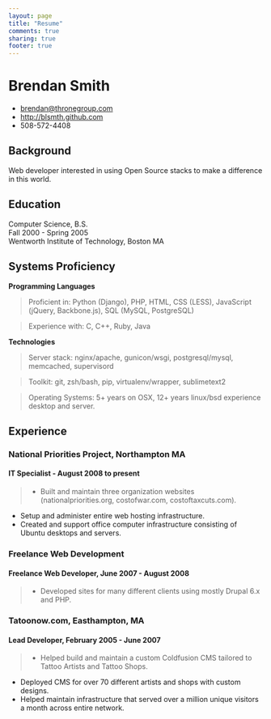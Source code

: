 ```yaml
---
layout: page
title: "Resume"
comments: true
sharing: true
footer: true
---
```




# Brendan Smith

 * <brendan@thronegroup.com>
 * <http://blsmth.github.com>
 * 508-572-4408

## Background
Web developer interested in using Open Source stacks to make a 
difference in this world.


## Education

Computer Science, B.S.  
Fall 2000 - Spring 2005  
Wentworth Institute of Technology, Boston MA

## Systems Proficiency

**Programming Languages**

 > Proficient in:  Python (Django), PHP, HTML, CSS (LESS), JavaScript (jQuery, Backbone.js), SQL (MySQL, PostgreSQL)

 > Experience with: C, C++, Ruby, Java

**Technologies**

 > Server stack: nginx/apache, gunicon/wsgi, postgresql/mysql, memcached, supervisord 

 > Toolkit: git, zsh/bash, pip, virtualenv/wrapper, sublimetext2

 > Operating Systems: 5+ years on OSX, 12+ years linux/bsd experience desktop and server.  

## Experience

### National Priorities Project, Northampton MA

#### IT Specialist - August 2008 to present

> * Built and maintain three organization websites (nationalpriorities.org, costofwar.com, costoftaxcuts.com).
* Setup and administer entire web hosting infrastructure.
* Created and support office computer infrastructure consisting of Ubuntu desktops and servers.

### Freelance Web Development

#### Freelance Web Developer, June 2007 - August 2008

> * Developed sites for many different clients using mostly Drupal 6.x and PHP.  

### Tatoonow.com, Easthampton, MA

#### Lead Developer, February 2005 - June 2007

> * Helped build and maintain a custom Coldfusion CMS tailored to Tattoo Artists and Tattoo Shops. 
* Deployed CMS for over 70 different artists and shops with custom designs.
* Helped maintain infrastructure that served over a million unique visitors a month across entire network.
